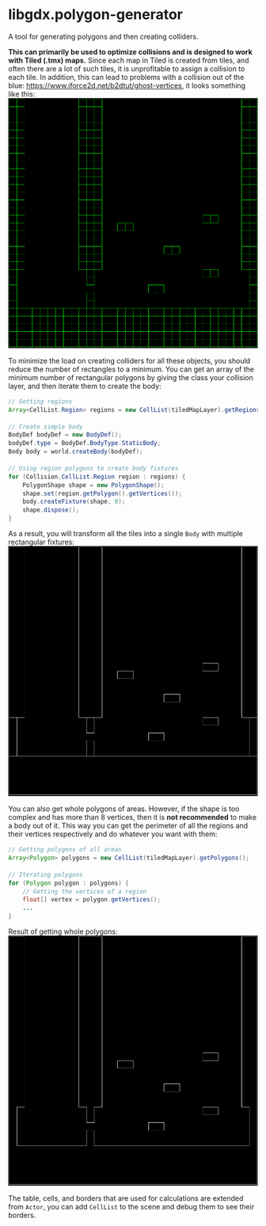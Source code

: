 # libgdx.polygon-generator
A tool for generating polygons and then creating colliders.

**This can primarily be used to optimize collisions and is designed to work with Tiled (.tmx) maps.**
Since each map in Tiled is created from tiles, and often there are a lot of such tiles, it is unprofitable to assign a collision to each tile. In addition, this can lead to problems with a collision out of the blue: https://www.iforce2d.net/b2dtut/ghost-vertices, it looks something like this: ![Original tilemap](https://github.com/aftern0on/libgdx.polygon-generator/blob/main/img/original.png)

To minimize the load on creating colliders for all these objects, you should reduce the number of rectangles to a minimum.
You can get an array of the minimum number of rectangular polygons by giving the class your collision layer, and then iterate them to create the body:
```java
// Getting regions
Array<CellList.Region> regions = new CellList(tiledMapLayer).getRegions();

// Create simple body
BodyDef bodyDef = new BodyDef();
bodyDef.type = BodyDef.BodyType.StaticBody;
Body body = world.createBody(bodyDef);

// Using region polygons to create body fixtures
for (Collision.CellList.Region region : regions) {
    PolygonShape shape = new PolygonShape();
    shape.set(region.getPolygon().getVertices());
    body.createFixture(shape, 0);
    shape.dispose();
}
```
As a result, you will transform all the tiles into a single `Body` with multiple rectangular fixtures: ![Result with rect polygons](https://github.com/aftern0on/libgdx.polygon-generator/blob/main/img/merge_rects.png)

You can also get whole polygons of areas. However, if the shape is too complex and has more than 8 vertices, then it is **not recommended** to make a body out of it. This way you can get the perimeter of all the regions and their vertices respectively and do whatever you want with them:
```java
// Getting polygons of all areas
Array<Polygon> polygons = new CellList(tiledMapLayer).getPolygons();

// Iterating polygons
for (Polygon polygon : polygons) {
    // Getting the vertices of a region
    float[] vertex = polygon.getVertices();
    ...
}
```
Result of getting whole polygons:
![Result with whole polygons](https://github.com/aftern0on/libgdx.polygon-generator/blob/main/img/merge_all.png)

The table, cells, and borders that are used for calculations are extended from `Actor`, you can add `CellList` to the scene and debug them to see their borders.

